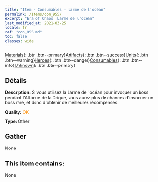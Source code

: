 ```yaml
---
title: "Item - Consumables - Larme de l'océan"
permalink: /Items/con_955/
excerpt: "Era of Chaos  Larme de l'océan"
last_modified_at: 2021-03-25
locale: fr
ref: "con_955.md"
toc: false
classes: wide
---
```

 [Materials](/fr/Items/){: .btn .btn--primary}[Artifacts](/fr/Items/Artifacts/){: .btn .btn--success}[Units](/fr/Items/Units/){: .btn .btn--warning}[Heroes](/fr/Items/Heroes/){: .btn .btn--danger}[Consumables](/fr/Items/Consumables/){: .btn .btn--info}[Unknown](/fr/Items/Unknown/){: .btn .btn--primary}

## Détails
 **Description:** Si vous utilisez la Larme de l'océan pour invoquer un boss pendant l'Attaque de la Crique, vous aurez plus de chances d'invoquer un boss rare, et donc d'obtenir de meilleures récompenses.

 **Quality:** <span style="color: #FF8C00">OK</span>

 **Type:** Other

## Gather

  None

## This item contains:

  None


